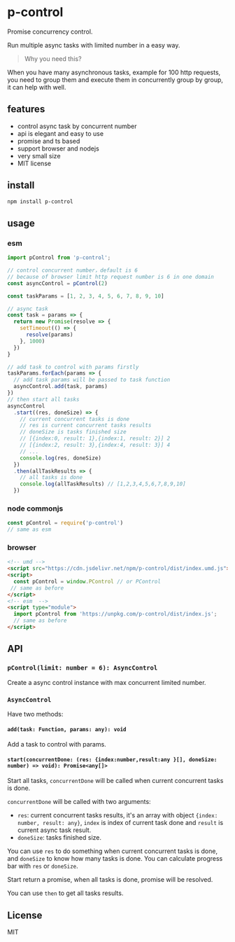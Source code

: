 # p-control

Promise concurrency control.

Run multiple async tasks with limited number in a easy way.

> Why you need this?

When you have many asynchronous tasks, example for 100 http requests, you need to group them and execute them in concurrently group by group, it can help with well.

## features

- control async task by concurrent number
- api is elegant and easy to use
- promise and ts based
- support browser and nodejs
- very small size
- MIT license

## install

```bash
npm install p-control
```

## usage

### esm

```js
import pControl from 'p-control';

// control concurrent number，default is 6
// because of browser limit http request number is 6 in one domain
const asyncControl = pControl(2)

const taskParams = [1, 2, 3, 4, 5, 6, 7, 8, 9, 10]

// async task
const task = params => {
  return new Promise(resolve => {
    setTimeout(() => {
      resolve(params)
    }, 1000)
  })
}

// add task to control with params firstly
taskParams.forEach(params => {
  // add task params will be passed to task function
  asyncControl.add(task, params)
})
// then start all tasks
asyncControl
  .start((res, doneSize) => {
    // current concurrent tasks is done
    // res is current concurrent tasks results
    // doneSize is tasks finished size
    // [{index:0, result: 1},{index:1, result: 2}] 2
    // [{index:2, result: 3},{index:4, result: 3}] 4
    // ...
    console.log(res, doneSize)
  })
  .then(allTaskResults => {
    // all tasks is done
    console.log(allTaskResults) // [1,2,3,4,5,6,7,8,9,10]
  })
```

### node commonjs

```js
const pControl = require('p-control')
// same as esm
```

### browser

```html
<!-- umd -->
<script src="https://cdn.jsdelivr.net/npm/p-control/dist/index.umd.js"></script>
<script>
  const pControl = window.PControl // or PControl
 // same as before
</script>
<!-- esm  -->
<script type="module">
  import pControl from 'https://unpkg.com/p-control/dist/index.js';
  // same as before
</script>
```

## API

### `pControl(limit: number = 6): AsyncControl`

Create a async control instance with max concurrent limited number.

### `AsyncControl`

Have two methods:

#### `add(task: Function, params: any): void`

Add a task to control with params.

#### `start(concurrentDone: (res: {index:number,result:any }[], doneSize: number) => void): Promise<any[]>`

Start all tasks, `concurrentDone` will be called when current concurrent tasks is done.

`concurrentDone` will be called with two arguments:

- `res`: current concurrent tasks results, it's an array with object `{index: number, result: any}`, `index` is index of current task done and `result` is current async task result.
- `doneSize`: tasks finished size.

You can use `res` to do something when current concurrent tasks is done, and `doneSize` to know how many tasks is done. You can calculate progress bar with `res` or `doneSize`.

Start return a promise, when all tasks is done, promise will be resolved.

You can use `then` to get all tasks results.

## License

MIT
